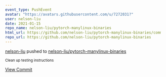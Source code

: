 ```yaml
---
event_type: PushEvent
avatar: "https://avatars.githubusercontent.com/u/7272031?"
user: nelson-liu
date: 2021-01-15
repo_name: nelson-liu/pytorch-manylinux-binaries
html_url: https://github.com/nelson-liu/pytorch-manylinux-binaries/commit/3bc0a686a8f7d284cd0c8f6910546cfbbdb68df8
repo_url: https://github.com/nelson-liu/pytorch-manylinux-binaries
---
```


<a href='https://github.com/nelson-liu' target='_blank'>nelson-liu</a> pushed to <a href='https://github.com/nelson-liu/pytorch-manylinux-binaries' target='_blank'>nelson-liu/pytorch-manylinux-binaries</a>

<small>Clean up testing instructions</small>

<a href='https://github.com/nelson-liu/pytorch-manylinux-binaries/commit/3bc0a686a8f7d284cd0c8f6910546cfbbdb68df8' target='_blank'>View Commit</a>